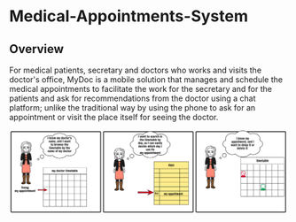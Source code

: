 # Medical-Appointments-System


## Overview

For medical patients, secretary and doctors who works and visits the doctor's office, MyDoc is a
mobile solution that manages and schedule the medical appointments to facilitate the work for the
secretary and for the patients and ask for recommendations from the doctor using a chat platform;
unlike the traditional way by using the phone to ask for an appointment or visit the place itself for
seeing the doctor.

![](images/storyBoard.png)

